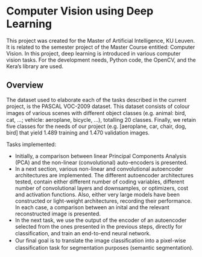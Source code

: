 # Computer Vision using Deep Learning
This project was created for the Master of Artificial Intelligence, KU Leuven. It is related to the semester project of the Master Course entitled: Computer Vision.
In this project, deep learning is introduced in various computer vision tasks. For the development needs, Python code, the OpenCV, and the Kera’s library are used.

## Overview

The dataset used to elaborate each of the tasks described in the current project, is the PASCAL VOC-2009 dataset. 
This dataset consists of colour images of various scenes with diﬀerent object classes (e.g. animal: bird, cat, ...; vehicle: aeroplane, bicycle, ...), totalling 20 classes. 
Finally, we retain five classes for the needs of our project (e.g. [aeroplane, car, chair, dog, bird] that yield 1.489 training and 1.470 validation images.

Tasks implemented:
* Initially, a comparison between linear Principal Components Analysis (PCA) and the non-linear (convolutional) auto-encoders is presented. 
* In a next section, various non-linear and convolutional autoencoder architectures are implemented. The different autoencoder architectures tested, 
contain either different number of coding variables, different number of convolutional layers and downsamples, or optimizers, cost and activation functions. 
Also, either very large models have been constructed or light-weight architectures, recording their performance. 
In each case, a comparison between an inital and the relevant reconstructed image is presented.
* In the next task, we use the output of the encoder of an autoencoder selected from the ones presented in the previous steps, directly for classiﬁcation, and train an end-to-end neural network. 
* Our ﬁnal goal is to translate the image classiﬁcation into a pixel-wise classiﬁcation task for segmentation purposes (semantic segmentation).

